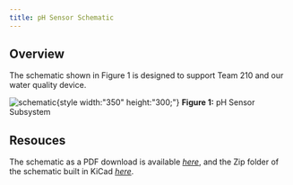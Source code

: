 ```yaml
---
title: pH Sensor Schematic
---
```


## Overview

The schematic shown in Figure 1 is designed to support Team 210 and our water quality device.


![schematic](1subsystemschematic.png){style width:"350" height:"300;"}
**Figure 1:** pH Sensor Subsystem


## Resouces

The schematic as a PDF download is available [*here*](schematic.pdf), and the Zip folder of the schematic built in KiCad [*here*](Subsystemschematic.zip).